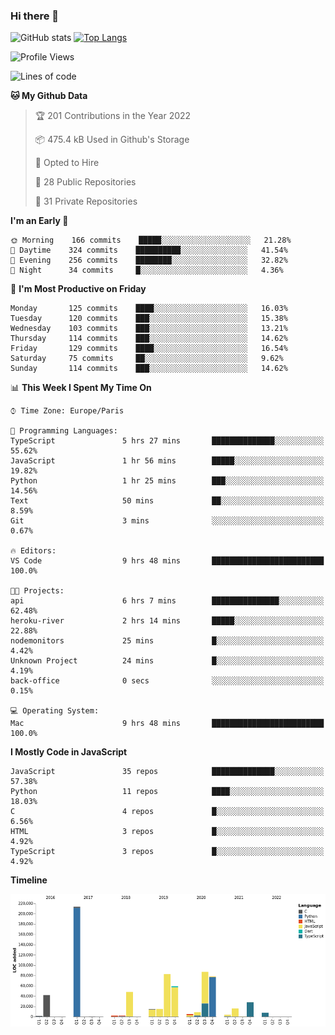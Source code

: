 ### Hi there 👋


![GitHub stats](https://github-readme-stats.vercel.app/api?username=eastkap&theme=dark&show_icons=true&count_private=true)
[![Top Langs](https://github-readme-stats.vercel.app/api/top-langs/?username=eastkap&layout=compact)](https://github.com/anuraghazra/github-readme-stats)



<!--START_SECTION:waka-->
![Profile Views](http://img.shields.io/badge/Profile%20Views-17-blue)

![Lines of code](https://img.shields.io/badge/From%20Hello%20World%20I%27ve%20Written-716943%20lines%20of%20code-blue)

**🐱 My Github Data** 

> 🏆 201 Contributions in the Year 2022
 > 
> 📦 475.4 kB Used in Github's Storage 
 > 
> 💼 Opted to Hire
 > 
> 📜 28 Public Repositories 
 > 
> 🔑 31 Private Repositories  
 > 
**I'm an Early 🐤** 

```text
🌞 Morning    166 commits    █████░░░░░░░░░░░░░░░░░░░░   21.28% 
🌆 Daytime    324 commits    ██████████░░░░░░░░░░░░░░░   41.54% 
🌃 Evening    256 commits    ████████░░░░░░░░░░░░░░░░░   32.82% 
🌙 Night      34 commits     █░░░░░░░░░░░░░░░░░░░░░░░░   4.36%

```
📅 **I'm Most Productive on Friday** 

```text
Monday       125 commits    ████░░░░░░░░░░░░░░░░░░░░░   16.03% 
Tuesday      120 commits    ███░░░░░░░░░░░░░░░░░░░░░░   15.38% 
Wednesday    103 commits    ███░░░░░░░░░░░░░░░░░░░░░░   13.21% 
Thursday     114 commits    ███░░░░░░░░░░░░░░░░░░░░░░   14.62% 
Friday       129 commits    ████░░░░░░░░░░░░░░░░░░░░░   16.54% 
Saturday     75 commits     ██░░░░░░░░░░░░░░░░░░░░░░░   9.62% 
Sunday       114 commits    ███░░░░░░░░░░░░░░░░░░░░░░   14.62%

```


📊 **This Week I Spent My Time On** 

```text
⌚︎ Time Zone: Europe/Paris

💬 Programming Languages: 
TypeScript               5 hrs 27 mins       ██████████████░░░░░░░░░░░   55.62% 
JavaScript               1 hr 56 mins        █████░░░░░░░░░░░░░░░░░░░░   19.82% 
Python                   1 hr 25 mins        ███░░░░░░░░░░░░░░░░░░░░░░   14.56% 
Text                     50 mins             ██░░░░░░░░░░░░░░░░░░░░░░░   8.59% 
Git                      3 mins              ░░░░░░░░░░░░░░░░░░░░░░░░░   0.67%

🔥 Editors: 
VS Code                  9 hrs 48 mins       █████████████████████████   100.0%

🐱‍💻 Projects: 
api                      6 hrs 7 mins        ███████████████░░░░░░░░░░   62.48% 
heroku-river             2 hrs 14 mins       █████░░░░░░░░░░░░░░░░░░░░   22.88% 
nodemonitors             25 mins             █░░░░░░░░░░░░░░░░░░░░░░░░   4.42% 
Unknown Project          24 mins             █░░░░░░░░░░░░░░░░░░░░░░░░   4.19% 
back-office              0 secs              ░░░░░░░░░░░░░░░░░░░░░░░░░   0.15%

💻 Operating System: 
Mac                      9 hrs 48 mins       █████████████████████████   100.0%

```

**I Mostly Code in JavaScript** 

```text
JavaScript               35 repos            ██████████████░░░░░░░░░░░   57.38% 
Python                   11 repos            ████░░░░░░░░░░░░░░░░░░░░░   18.03% 
C                        4 repos             █░░░░░░░░░░░░░░░░░░░░░░░░   6.56% 
HTML                     3 repos             █░░░░░░░░░░░░░░░░░░░░░░░░   4.92% 
TypeScript               3 repos             █░░░░░░░░░░░░░░░░░░░░░░░░   4.92%

```


**Timeline**

![Chart not found](https://raw.githubusercontent.com/Eastkap/Eastkap/main/charts/bar_graph.png) 


<!--END_SECTION:waka-->

<!--
**Eastkap/eastkap** is a ✨ _special_ ✨ repository because its `README.md` (this file) appears on your GitHub profile.

Here are some ideas to get you started:

- 🔭 I’m currently working on ...
- 🌱 I’m currently learning ...
- 👯 I’m looking to collaborate on ...
- 🤔 I’m looking for help with ...
- 💬 Ask me about ...
- 📫 How to reach me: ...
- 😄 Pronouns: ...
- ⚡ Fun fact: ...
-->
